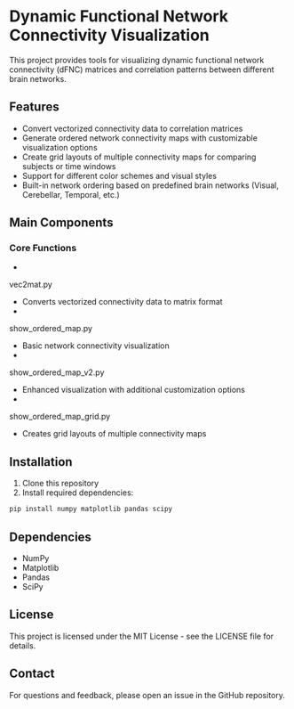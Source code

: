 
# Dynamic Functional Network Connectivity Visualization

This project provides tools for visualizing dynamic functional network connectivity (dFNC) matrices and correlation patterns between different brain networks.

## Features

- Convert vectorized connectivity data to correlation matrices
- Generate ordered network connectivity maps with customizable visualization options
- Create grid layouts of multiple connectivity maps for comparing subjects or time windows
- Support for different color schemes and visual styles
- Built-in network ordering based on predefined brain networks (Visual, Cerebellar, Temporal, etc.)

## Main Components

### Core Functions

- 

vec2mat.py

 - Converts vectorized connectivity data to matrix format
- 

show_ordered_map.py

 - Basic network connectivity visualization
- 

show_ordered_map_v2.py

 - Enhanced visualization with additional customization options 
- 

show_ordered_map_grid.py

 - Creates grid layouts of multiple connectivity maps


## Installation

1. Clone this repository
2. Install required dependencies:
```sh
pip install numpy matplotlib pandas scipy
```

## Dependencies

- NumPy
- Matplotlib
- Pandas
- SciPy

## License

This project is licensed under the MIT License - see the LICENSE file for details.

## Contact

For questions and feedback, please open an issue in the GitHub repository.

